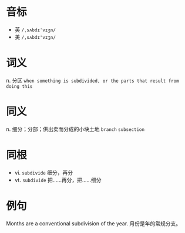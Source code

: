 # 音标

- 英 `/ˌsʌbdɪˈvɪʒn/`
- 美 `/,sʌbdɪ'vɪʒn/`

# 词义

n. 分区
`when something is subdivided, or the parts that result from doing this`

# 同义

n. 细分；分部；供出卖而分成的小块土地
`branch` `subsection`

# 同根

- vi. `subdivide` 细分，再分
- vt. `subdivide` 把……再分，把……细分

# 例句

Months are a conventional subdivision of the year.
月份是年的常规分支。



